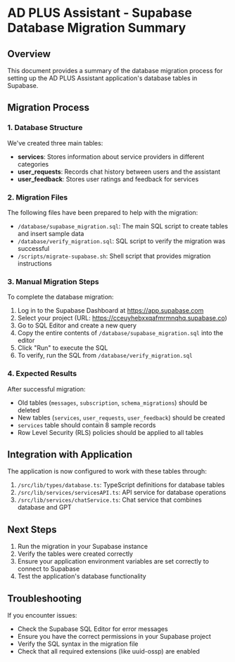 # AD PLUS Assistant - Supabase Database Migration Summary

## Overview
This document provides a summary of the database migration process for setting up the AD PLUS Assistant application's database tables in Supabase.

## Migration Process

### 1. Database Structure
We've created three main tables:

- **services**: Stores information about service providers in different categories
- **user_requests**: Records chat history between users and the assistant
- **user_feedback**: Stores user ratings and feedback for services

### 2. Migration Files
The following files have been prepared to help with the migration:

- `/database/supabase_migration.sql`: The main SQL script to create tables and insert sample data
- `/database/verify_migration.sql`: SQL script to verify the migration was successful
- `/scripts/migrate-supabase.sh`: Shell script that provides migration instructions

### 3. Manual Migration Steps
To complete the database migration:

1. Log in to the Supabase Dashboard at https://app.supabase.com
2. Select your project (URL: https://cceuyhebxxqafmrmnqhq.supabase.co)
3. Go to SQL Editor and create a new query
4. Copy the entire contents of `/database/supabase_migration.sql` into the editor
5. Click "Run" to execute the SQL
6. To verify, run the SQL from `/database/verify_migration.sql`

### 4. Expected Results
After successful migration:

- Old tables (`messages`, `subscription`, `schema_migrations`) should be deleted
- New tables (`services`, `user_requests`, `user_feedback`) should be created
- `services` table should contain 8 sample records
- Row Level Security (RLS) policies should be applied to all tables

## Integration with Application
The application is now configured to work with these tables through:

1. `/src/lib/types/database.ts`: TypeScript definitions for database tables
2. `/src/lib/services/servicesAPI.ts`: API service for database operations
3. `/src/lib/services/chatService.ts`: Chat service that combines database and GPT

## Next Steps
1. Run the migration in your Supabase instance
2. Verify the tables were created correctly
3. Ensure your application environment variables are set correctly to connect to Supabase
4. Test the application's database functionality

## Troubleshooting
If you encounter issues:
- Check the Supabase SQL Editor for error messages
- Ensure you have the correct permissions in your Supabase project
- Verify the SQL syntax in the migration file
- Check that all required extensions (like uuid-ossp) are enabled
